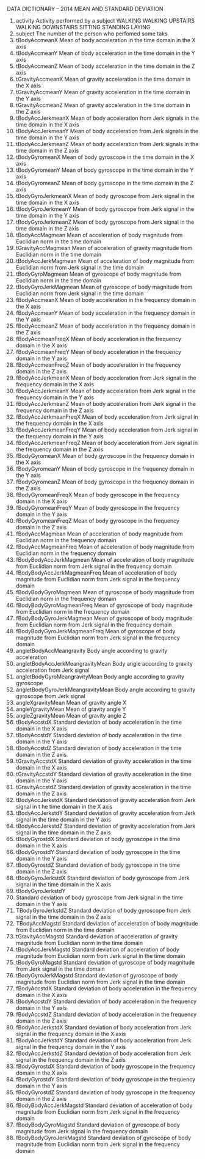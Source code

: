 DATA DICTIONARY – 2014 MEAN AND STANDARD DEVIATION
1. activity
Activity performed by a subject
WALKING
WALKING UPSTAIRS
WALKING DOWNSTAIRS
SITTING
STANDING
LAYING
2. subject
The number of the person who perfomed some taks
3. tBodyAccmeanX
Mean of body acceleration in the time domain in the X axis
4. tBodyAccmeanY
Mean of body acceleration in the time domain in the Y axis
5. tBodyAccmeanZ
Mean of body acceleration in the time domain in the Z axis
6. tGravityAccmeanX
Mean of gravity acceleration in the time domain in the X axis
7. tGravityAccmeanY
Mean of gravity acceleration in the time domain in the Y axis
8. tGravityAccmeanZ
Mean of gravity acceleration in the time domain in the Z axis
9. tBodyAccJerkmeanX
Mean of body acceleration from Jerk signals in the time domain in the X axis
10. tBodyAccJerkmeanY
Mean of body acceleration from Jerk signals in the time domain in the Y axis
11. tBodyAccJerkmeanZ
Mean of body acceleration from Jerk signals in the time domain in the Z axis
12. tBodyGyromeanX
Mean of body gyroscope in the time domain in the X axis
13. tBodyGyromeanY
Mean of body gyroscope in the time domain in the Y axis
14. tBodyGyromeanZ
Mean of body gyroscope in the time domain in the Z axis
15. tBodyGyroJerkmeanX
Mean of body gyroscope from Jerk signal in the time domain in the X axis
16. tBodyGyroJerkmeanY
Mean of body gyroscope from Jerk signal in the time domain in the Y axis
17. tBodyGyroJerkmeanZ
Mean of body gyroscope from Jerk signal in the time domain in the Z axis
18. tBodyAccMagmean
Mean of acceleration of body magnitude from Euclidian norm in the time domain
19. tGravityAccMagmean
Mean of acceleration of gravity magnitude from Euclidian norm in the time domain
20. tBodyAccJerkMagmean
Mean of acceleration of body magnitude from Euclidian norm from Jerk signal in the time domain
21. tBodyGyroMagmean
Mean of gyroscope of body magnitude from Euclidian norm in the time domain
22. tBodyGyroJerkMagmean
Mean of gyroscope of body magnitude from Euclidian norm from Jerk signal in the time domain
23. fBodyAccmeanX
Mean of body acceleration in the frequency domain in the X axis
24. fBodyAccmeanY
Mean of body acceleration in the frequency domain in the Y axis
25. fBodyAccmeanZ
Mean of body acceleration in the frequency domain in the Z axis
26. fBodyAccmeanFreqX
Mean of body acceleration in the frequency domain in the X axis
27. fBodyAccmeanFreqY
Mean of body acceleration in the frequency domain in the Y axis
28. fBodyAccmeanFreqZ
Mean of body acceleration in the frequency domain in the Z axis
29. fBodyAccJerkmeanX
Mean of body acceleration from Jerk signal in the frequency domain in the X axis
30. fBodyAccJerkmeanY
Mean of body acceleration from Jerk signal in the frequency domain in the Y axis
31. fBodyAccJerkmeanZ
Mean of body acceleration from Jerk signal in the frequency domain in the Z axis
32. fBodyAccJerkmeanFreqX
Mean of body acceleration from Jerk signal in the frequency domain in the X axis
33. fBodyAccJerkmeanFreqY
Mean of body acceleration from Jerk signal in the frequency domain in the Y axis
34. fBodyAccJerkmeanFreqZ
Mean of body acceleration from Jerk signal in the frequency domain in the Z axis
35. fBodyGyromeanX
Mean of body gyroscope in the frequency domain in the X axis
36. fBodyGyromeanY
Mean of body gyroscope in the frequency domain in the Y axis
37. fBodyGyromeanZ 
Mean of body gyroscope in the frequency domain in the Z axis
38. fBodyGyromeanFreqX
Mean of body gyroscope in the frequency domain in the X axis
39. fBodyGyromeanFreqY
Mean of body gyroscope in the frequency domain in the Y axis
40. fBodyGyromeanFreqZ
Mean of body gyroscope in the frequency domain in the Z axis
41. fBodyAccMagmean
Mean of acceleration of body magnitude from Euclidian norm in the frequency domain
42. fBodyAccMagmeanFreq
Mean of acceleration of body magnitude from Euclidian norm in the frequency domain
43. fBodyBodyAccJerkMagmean
Mean of acceleration of body magnitude from Euclidian norm from Jerk signal in the
frequency domain
44. fBodyBodyAccJerkMagmeanFreq
Mean of acceleration of body magnitude from Euclidian norm from Jerk signal in the frequency domain
45. fBodyBodyGyroMagmean
Mean of gyroscope of body magnitude from Euclidian norm in the frequency domain
46. fBodyBodyGyroMagmeanFreq
Mean of gyroscope of body magnitude from Euclidian norm in the frequency domain
47. fBodyBodyGyroJerkMagmean
Mean of gyroscope of body magnitude from Euclidian norm from Jerk signal in the frequency domain
48. fBodyBodyGyroJerkMagmeanFreq
Mean of gyroscope of body magnitude from Euclidian norm from Jerk signal in the frequency domain
49. angletBodyAccMeangravity
Body angle according to gravity acceleration
50. angletBodyAccJerkMeangravityMean
Body angle according to gravity acceleration from Jerk signal
51. angletBodyGyroMeangravityMean
Body angle according to gravity gyroscope
52. angletBodyGyroJerkMeangravityMean
Body angle according to gravity gyroscope from Jerk signal
53. angleXgravityMean
Mean of gravity angle X
54. angleYgravityMean
Mean of gravity angle Y
55. angleZgravityMean
Mean of gravity angle Z
56. tBodyAccstdX
Standard deviation of body acceleration in the time domain in the X axis
57. tBodyAccstdY
Standard deviation of body acceleration in the time domain in the Y axis
58. tBodyAccstdZ
Standard deviation of body acceleration in the time domain in the Z axis
59. tGravityAccstdX
Standard deviation of gravity acceleration in the time domain in
the X axis
60. tGravityAccstdY
Standard deviation of gravity acceleration in the time domain in the Y axis
61. tGravityAccstdZ
Standard deviation of gravity acceleration in the time domain in
the Z axis
62. tBodyAccJerkstdX
Standard deviation of gravity acceleration from Jerk signal in t
he time domain in the X axis
63. tBodyAccJerkstdY
Standard deviation of gravity acceleration from Jerk signal in the time domain in the Y axis
64. tBodyAccJerkstdZ
Standard deviation of gravity acceleration from Jerk signal in the time domain in the Z axis
65. tBodyGyrostdX
Standard deviation of body gyroscope in the time domain in the X axis
66. tBodyGyrostdY
Standard deviation of body gyroscope in the time domain in the Y axis
67. tBodyGyrostdZ
Standard deviation of body gyroscope in the time domain in the Z axis
68. tBodyGyroJerkstdX
Standard deviation of body gyroscope from Jerk signal in the time domain in the X axis
69. tBodyGyroJerkstdY
70. Standard deviation of body gyroscope from Jerk signal in the time domain in the Y axis
71. TBodyGyroJerkstdZ
Standard deviation of body gyroscope from Jerk signal in the time domain in the Z axis
72. TBodyAccMagstd
Standard deviation of acceleration of body magnitude from Euclidian norm in the time domain
73. tGravityAccMagstd
Standard deviation of acceleration of gravity magnitude from Euclidian norm in the time domain
74. tBodyAccJerkMagstd
Standard deviation of acceleration of body magnitude from Euclidian norm from Jerk signal in the time domain
75. tBodyGyroMagstd
Standard deviation of gyroscope of body magnitude from Jerk signal in the time domain
76. tBodyGyroJerkMagstd
Standard deviation of gyroscope of body magnitude from Euclidian norm from Jerk signal in the time domain
77. fBodyAccstdX
Standard deviation of body acceleration in the frequency domain in the X axis
78. tBodyAccstdY
Standard deviation of body acceleration in the frequency domain in the Y axis
79. fBodyAccstdZ
Standard deviation of body acceleration in the frequency domain in the Z axis
80. fBodyAccJerkstdX
Standard deviation of body acceleration from Jerk signal in the frequency domain in
the X axis
81. fBodyAccJerkstdY
Standard deviation of body acceleration from Jerk signal in the frequency domain in
the Y axis
82. fBodyAccJerkstdZ
Standard deviation of body acceleration from Jerk signal in the frequency domain in the Z axis
83. fBodyGyrostdX
Standard deviation of body gyroscope in the frequency domain in the X axis
84. fBodyGyrostdY
Standard deviation of body gyroscope in the frequency domain in the Y axis
85. fBodyGyrostdZ
Standard deviation of body gyroscope in the frequency domain in the Z axis
86. fBodyBodyAccJerkMagstd
Standard deviation of acceleration of body magnitude from Euclidian norm from Jerk signal in the frequency domain
87. fBodyBodyGyroMagstd
Standard deviation of gyroscope of body magnitude from Jerk signal in the frequency domain
88. fBodyBodyGyroJerkMagstd
Standard deviation of gyroscope of body magnitude from Euclidian norm from Jerk signal in the frequency domain
